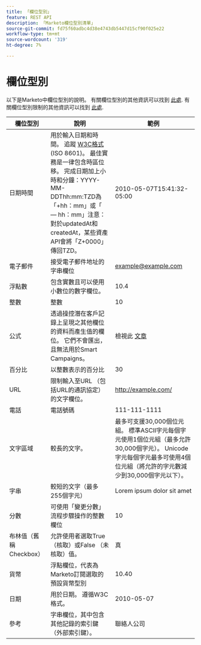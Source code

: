 ```yaml
---
title: 「欄位型別」
feature: REST API
description: 「Marketo欄位型別清單」
source-git-commit: fd75f60adbc4d38e4743db5447d15cf90f025e22
workflow-type: tm+mt
source-wordcount: '319'
ht-degree: 7%

---
```



# 欄位型別

以下是Marketo中欄位型別的說明。 有關欄位型別的其他資訊可以找到 [此處](https://experienceleague.adobe.com/en/docs/marketo/using/product-docs/administration/field-management/custom-field-type-glossary). 有關欄位型別限制的其他資訊可以找到 [此處](https://nation.marketo.com/t5/knowledgebase/tkb-p/support_solutions-documents).

| 欄位型別 | 說明 | 範例 |
| --- | --- | --- |
| 日期時間 | 用於輸入日期和時間。 追蹤 [W3C格式](https://www.w3.org/TR/NOTE-datetime) (ISO 8601)。 最佳實務是一律包含時區位移。 完成日期加上小時和分鐘：YYYY-MM-DDThh:mm:TZD為「+hh：mm」或「 — hh：mm」注意：對於updatedAt和createdAt，某些資產API會將「Z+0000」傳回TZD。 | 2010-05-07T15:41:32-05:00 |
| 電子郵件 | 接受電子郵件地址的字串欄位 | example@example.com |
| 浮點數 | 包含實數且可以使用小數位的數字欄位。 | 10.4 |
| 整數 | 整數 | 10 |
| 公式 | 透過操控潛在客戶記錄上呈現之其他欄位的資料而產生值的欄位。 它們不會匯出，且無法用於Smart Campaigns。 | 檢視此 [文章](https://experienceleague.adobe.com/en/docs/marketo/using/product-docs/administration/field-management/create-and-use-a-concatenated-string-formula-field) |
| 百分比 | 以整數表示的百分比 | 30 |
| URL | 限制輸入至URL （包括URL的通訊協定）的文字欄位。 | http://example.com/ |
| 電話 | 電話號碼 | 111-111-1111 |
| 文字區域 | 較長的文字。 | 最多可支援30,000個位元組。 標準ASCII字元每個字元使用1個位元組（最多允許30,000個字元）。 Unicode字元每個字元最多可使用4個位元組（將允許的字元數減少到30,000個字元以下）。 |
| 字串 | 較短的文字（最多255個字元） | Lorem ipsum dolor sit amet |
| 分數 | 可使用「變更分數」流程步驟操作的整數欄位 | 10 |
| 布林值（舊稱Checkbox） | 允許使用者選取True （核取）或False （未核取）值。 | 真 |
| 貨幣 | 浮點欄位，代表為Marketo訂閱選取的預設貨幣型別 | 10.40 |
| 日期 | 用於日期。 遵循W3C格式。 | 2010-05-07 |
| 參考 | 字串欄位，其中包含其他記錄的索引鍵（外部索引鍵）。 | 聯絡人公司 |
